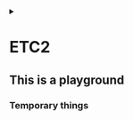 <link rel="stylesheet" type="text/css" href="/css/header.css">
<link rel="stylesheet" type="text/css" href="/css/bootstrap/5.3.0-alpha1/bootstrap.css">
<div class="sticky-top bg-white pt-1 pb-2" id="header-div-max"></div>
<details id="display-none"><summary></summary>
  <script src="/js/header.js" defer="defer"></script>
  <script src="/js/table/numbering.js" defer="defer"></script>
  <script src="/js/bootstrap/5.3.0-alpha1/bootstrap.bundle.js" defer="defer"></script>
</details>

# ETC2

## This is a playground

### Temporary things

<!--
hosts 파일

linux: /etc/hosts
windows: C:\Windows\System32\drivers\etc\hosts
-->

<!--
argocd all sync disable

```
#! /bin/bash

NS_ENV="prd"
EXCEPTION_LIST="istio-system|virtual|config-map"
APPLICATION_LIST=`kubectl get applications.argoproj.io -n openshift-gitops --no-headers | awk '{print $1}' | egrep -v "${EXCEPTION_LIST}" | grep ${NS_ENV}`

# autosync disable
for app in $APPLICATION_LIST; do 
  echo " ### $app ### "
  kubectl patch applications $app --type=merge -p '{"spec":{"syncPolicy":{"automated":null}}}' -n openshift-gitops
  sleep 1
done
```
-->

<!--
argocd all sync enable

```
#! /bin/bash

NS_ENV="prd"
EXCEPTION_LIST="istio-system|virtual|config-map"
APPLICATION_LIST=`kubectl get applications.argoproj.io -n openshift-gitops --no-headers | awk '{print $1}' | egrep -v "${EXCEPTION_LIST}" | grep ${NS_ENV}`

# autosync disable
for app in $APPLICATION_LIST; do 
  echo " ### $app ### "
  kubectl patch applications $app --type=merge -p '{"spec":{"syncPolicy":{"automated":{"prune":true,"selfHeal":false}}}}' -n openshift-gitops
  sleep 3
done
```
-->

<!--
pod all down

```
#! /bin/bash

PROFILE="prd"

func_systemcode_appcode ()
{
  NAMESPACE="네임스페이스"
  DEPLOYMENTS=`kubectl get deployment -n ${NAMESPACE} --no-headers | awk '{print $1}'`

  for app in $DEPLOYMENTS; do
    echo " ### $app pod down ###"
    kubectl scale --replicas=0 deploy/$app -n $NAMESPACE
    sleep 1
  done
}

func_systemcode_appcode
```
-->

<!--
systemd service log path 로그 경로

```bash
[Service]
...
ExecStart=
StandardOutput=/LOG/system/system.log
StandardError=/LOG/system/err-system.log
...
```

일반 리눅스(strftime 을 사용하는)에서는 % 을 이용하여 날짜를 넣을 수 있다함
```bash
StandardOutput=/LOG/system/system-%Y-%m-%d_%H-%M-%S.log
StandardError=/LOG/system/err-system.log
```
-->

<!--
git diff 직전꺼 변경분 확인

# A(추가), M(수정), R(이름 바뀌며 새로 생성)
git diff --name-only --diff-filter=AMR ${브랜치 또는 HEAD}~1 ${브랜치 또는 HEAD} | tee modified
# D(삭제) or R(이름 바뀌며 제거)
git diff --name-only --diff-filter=D ${브랜치 또는 HEAD}~1 ${브랜치 또는 HEAD} | tee removed
git diff --name-only --diff-filter=R ${브랜치 또는 HEAD} ${브랜치 또는 HEAD}~1 | tee -a removed
-->

<!--
bash shell script var length / 변수 길이

${#변수명}
-->

<!--
bash shell script multiple var length / 다중 변수 길이

retval=$((${#변수명1}+${#변수명2}+${#변수명3}))
-->

<!--
bash shell script check directory / 디렉토리 확인

if [ ! -d 디렉토리명 ]; then
 mkdir 디렉토리명
fi
-->

<!--
tar empty

touch empty-file-list
tar -cT empty-file-list -f empty-files.tar
-->

<!--
bash shell script parameter count check / 파라미터 확인

if (($# < 1)); then
  echo "usage: $0 올바른 파라미터"
  exit 1
fi
-->

<!--
bash shell script string comparison / 문자열 비교

if [ "aa" == "bb" ]; then
  echo "correct!"
fi

if [ "aa" != "bb" ]; then
  echo "incorrect!"
fi
-->

<!--
kubernetes hpa remove all / 전체 제거

kubectl delete hpa --all
kubectl delete hpa -A
-->

<!--
dbc:oracle:thin:@(DESCRIPTION=(ADDRESS_LIST=(ADDRESS=(LOAD_BALANCE=OFF)(FAILOVER=ON)(PROTOCOL=TCP)(HOST=192.167.20.174)(PORT=1521))(ADDRESS=(PROTOCOL=TCP)(HOST=192.167.20.173)(PORT=1521)))(CONNECT_DATA=(SERVICE_NAME=ora9i)))</value>

# 해당 url에 RAC로 구성된 서버의 vip 2개와 각각의 포트 그리고 대표 service name을 입력한다 LOAD_BALANCE는 client 단에서 로드 밸런싱 여부를 뜻하고 FAILOVER의 경우 CTF기능을 사용할지 말지를 뜻한다
-->

<!--
jdbc:oracle:thin:@(DESCRIPTION=(ADDRESS_LIST=(LOAD_BALANCE=OFF)(FAILOVER=ON)(ADDRESS=(PROTOCOL=TCP)(HOST=192.167.20.174)(PORT=1521))(ADDRESS=(PROTOCOL=TCP)(HOST=192.167.20.173)(PORT=1521)))(CONNECT_DATA=(SERVICE_NAME=ora9i)(FAILOVER_MODE=(TYPE=SELECT)(METHOD=BASIC))(RETRIES=5)(DELAY=10)))</value>

# 앞의 jdbc.......................(CONNECT_DATA=(SERVICE_NAME=ora9i) 부분은 CTF 설정과 동일하다. 그러나 FAILOVER_MODE 뒤에 정의되는 부분이 TAF의 mode와 method, RETRIES, DELAY 를 설정하는 부분이다.(RETRIES와 DELAY는 굳이 설정할 필요는 없다) 해당 옵션의 동작은 앞을 참조하라
-->

<!--
gitlab default permission setting / 초기 권한 설정

프로젝트 생성 막기
 - 이동 : Admin - General - Visibility and access controls
 - Default project creation protection : Maintainers 로 변경
 - 그룹에 멤버 추가할땐 무조건 Reporter 로 권한 부여

 - 이동 : Admin - General - Account and limit
 - Default projects limit : 0 으로 설정

그룹 생성 막기
 - 이동 : Admin - General - Account and limit
 - User restrictions : 체크 해제

-->

<!--
nginx environment variable / nginx 환경변수 사용하기

envsubst 를 사용하여 시스템 환경 변수를 지정하여 반영할 수 있다.

envsubst '$환경변수명1 $환경변수명2' < /etc/nginx/nginx.conf.template > /etc/nginx/nginx.conf

nginx # 기동
-->

<!--
gitlab migration

sudo gitlab-backup create # 에러가 발생하면 로그중 정답이 있으니 볼 것, no space left 는 백업 파일 생성할 곳에 용량이 부족한 것으로 늘려줄것
# sudo gitlab-backup create STRATEGY=copy # 누군가 백업 중 데이터를 조작하고있으면 백업이 안되는데 이를 방지하기 위해 copy 하는 방식으로 전략을 바꿔주는것
ls /var/opt/gitlab/backups

(optional copy) /etc/gitlab/gitlab-secrets.json # 얘는 해줘야 기존 리파지토리를 수정할 수 있음 # 주의 얘를 바꾸는경우 secret 으로 만드는 모든 데이터를 복호화 할 수 없어 시크릿 정보들을 이용할 수 없음: ldap secret 경로: /var/opt/gitlab/gitlab-rails/shared/encrypted_settings/ldap.yaml.enc
(optional copy) /etc/gitlab/gitlab.rb

sudo cp 11493107454_2018_04_25_10.6.4-ce_gitlab_backup.tar /var/opt/gitlab/backups/
sudo chown git:git /var/opt/gitlab/backups/11493107454_2018_04_25_10.6.4-ce_gitlab_backup.tar
sudo gitlab-ctl stop puma
sudo gitlab-ctl stop sidekiq
# Verify
sudo gitlab-ctl status
sudo gitlab-backup restore BACKUP=11493107454_2018_04_25_10.6.4-ce
sudo gitlab-ctl restart
sudo gitlab-rake gitlab:check SANITIZE=true # wait for a minute
-->

<!--
argocd repository yaml 등록

```
apiVersion: v1
kind: Secret
metadata:
  annotations:
    managed-by: argocd.argoproj.io
  labels:
    argocd.argoproj.io/secret-type: repository
  name: repo명
  namespace: openshift-gitops
stringData:
  name: repo명
  password: gitlab 비밀번호
  project: default
  type: git
  url: https://gitlaburl.git
  username: gitlab ID
```
-->

<!--
argocd application yaml 등록

```
apiVersion: argoproj.io/v1alpha1
kind: Application
metadata:
  name: ${application name}
  namespace: ${namespace name}
spec:
  destination:
    (optional) namespace: ${target namespace name}
    server: https://kubernetes.default.svc
  project: default
  source:
    path: .
    repoURL: ${cd gitlab url}.git
    targetRevision: dev
  syncPolicy:
    automated:
      selfHeal: true
```
-->

<!--
kubectl 특정 값을 갖는 특정 secret 일괄 제거

```bash
#! /bin/bash

for secret in $(kubectl get secret -n kubernetes-gitops | awk '{print $1}'); do
  if [ "" != "$(kubectl get secret $secret -n kubernetes-gitops -o yaml | grep ${특정 secret 변수} | awk '{print $2}' | base64 -d | grep ${특정 secret 값})" ]; then
    kubectl delete secret $secret -n kubernetes-gitops
  fi
done
```
-->

<!--
spring boot 의 embedded tomcat 사용시 외부에서 context path 잡는법

export SERVER_SERVLET_CONTEXT_PATH=/context-path
java -jar file_name.jar

kunernetes deployment 에서는 아래와 같이 설정하면 됨
```yaml
  env:
    - name: SERVER_SERVLET_CONTEXT_PATH
      value: "/context-path"
```
-->

<!--
gitlab rest api user modification

curl -X PUT -H 'PRIVATE-TOKEN: ${token}' "https://gitlab.com/api/users/:id?can_create_group=false"
curl -X PUT -H 'PRIVATE-TOKEN: ${token}' "https://gitlab.com/api/users/:id?projects_limit=0"
-->

<!--
linux sub group 에 user 추가

usermod -aG ${user 를 추가할 sub groups by ,(comma)} ${추가할 user name}
id # check user info
-->

<!--
nginx host not found in upstream 문제

nginx 의 upstream 를 container 환경에서 사용시 발생되는 오류로 공유받음
 - resolver 를 사용하여 해결 가능하다고 공유받음
-->

<!--
jenkinsfile script 태그에서 변수 사용하기

```gradle
def accounts = [
  "sys-bz1": 11111
  , "sys-bz2": 22222
]

pipeline {
  stages {
    stage("stage 1") {
      environment {
        SYSTEM_CODE = "sys"
        BIZ_CODE = "bz1"
      }
      steps {
        script {
          sh '''
          podman build --build-arg ACCOUNT_ID=''' + accounts["${SYSTEM_CODE}-${BIZ_CODE}"] + ''' -t image-name:version ./
          '''
        }
      }
    }
  }
}
```
-->

<!--
gitlab 기타 브랜치 막기

gitlab 의 protected 권한은 가장 낮은게 먹고
gitlab 의 group, repository 권한은 repository 권한을 우선으로 먹는다.

따라서 특정 브랜치외에 다른 브랜치 사용을 막고자하는 경우 * 로 push, merge 를 막고, 특정 브랜치별 권한 제어로 가능하다.
-->

<!--
nexus 경로 변경시 유의할 점

TODO: local 에 jar 를 받을때 dns 명을 기반으로 캐싱하는 것으로 보인다.
그래서 일괄적으로 변경하여 동시에 많은이들이 한꺼번에 받게되면 네트워크 대역이 부족하여 jar 가 안받아 질 수 있음
그런경우 순차적으로 dns 를 변경하는 방법으로 우회할 수 있다.
-->

<!--
jenkins rest api

jenkins rest api 사용법은 ".../api/" 라고 하면 나온다.
이는 공식 도큐먼트인 https://www.jenkins.io/doc/book/using/remote-access-api/ 에서 가이드하고 있다.
예를 들어 https://ci.jenkins.io/job/Websites/job/jenkins.io/job/master/lastSuccessfulBuild/ 와 같은 상황에서 사용할 수 있는 api 는 끝에 /api 를 붙인 https://ci.jenkins.io/job/Websites/job/jenkins.io/job/master/lastSuccessfulBuild/api/  에서 확인 가능하다.
-->

<!--
linux 소문자를 대문자로

```
echo "hi hello" | tr '[:lower:]' '[:upper:]'
```
-->

<!--
Apache Flink

1. 독일어로 민첩함을 뜻하는 단어로 베를린 TU대학교에서 시작된 아파치 프로젝트
2. Exactly-once의 이벤트 처리를 보장하는 네이티브 스트림방식
3. 지연 발생이 적고 처리량은 높으며 비교적 사용하기 쉬움
4. 일괄처리 기능도 제공하지만 스트림 프로세싱을 목적으로 주로 사용
5. 프로세스: 소스(수신) -> 트랜스포메이션(가공) -> 싱크(송신)
-->

<!--
gitlab version upgrade

major 15 version -> major 16 version

```
sudo dnf install gitlab-ce-15.11.13-ce.0.el8
sudo dnf install gitlab-ce-16.3.6-ce.0.el8 (turning point)
sudo dnf install gitlab-ce-16.7.0-ce.0.el8
```

Creating configuration backup archive: gitlab_config_1703577591_2023_12_26.tar
/etc/gitlab/
/etc/gitlab/gitlab-secrets.json
/etc/gitlab/trusted-certs/
/etc/gitlab/gitlab.rb.bak-before-ldap
/etc/gitlab/gitlab.rb
Configuration backup archive complete: /etc/gitlab/config_backup/gitlab_config_1703577591_2023_12_26.tar

rpm 으로 설치시 명령어
sudo yum localinstall -y ${package 명 .rpm 포함}
sudo dnf install -y ${package 명 .rpm 포함}
-->

<!--
crontab 활성 / 비활성화

비활성화
crontab -l > crontab-backup.txt
crontab -r

활성화
crontab crontab-backup.txt
crontab -l

-->

<!--
linux comment / uncomment

To comment, command is `:%s/^/#/`. In all lines (%), it substitutes (s///) the begin of line (^) with a hash (#).
To uncomment, command is `:%s/^#//`
-->

<!--
visual studio code 에서 markdown 문법 체크를 하는데, 특정 규칙을 비활성화 할 수 있다.

이는 프로젝트 root 에 .markdownlint.json 파일을 만들어 규칙을 false 로 주면 된다.
-->

<!--
catalina 로그를 바꾸려면 /usr/local/tomcat/conf 에서 logging.properties 에서
java.util.logging.ConsoleHanlder.formatter 를 pattern 형태의 클래스로 바꿔주고
해당 클래스의 pattern 을 정의해주어야한다.

아니면 더 업그레이드된 juli 를 쓰려면 아래와 같이 설정한다.
java.util.logging.ConsoleHandler.formatter = org.apache.juli.OneLineFormatter
org.apache.juli.OnLineFormatter.timeFormat = yyyy-MM-dd HH:mm:ss
-->

<!--
gradle build multi thread

< v6.0
settings.gradle
gradle.startParameter.parallel = true
gradle.startParameter.maxParallelForks = 4

> v6.0
gradle.properties
org.gradle.parallel=true
org.gradle.workers.max=4
-->

<!--
process umask 확인 하기

ps -ef | grep ${프로세스명} # 여기서 pid 획득

cat /proc/${pid}/status | grep Umask
-->

<!--
tomcat 에 umask 0002 설정하는 방법

UMASK=0002 로 환경변수 잡거나
catalina.sh 에 상위에 umask 0002 명령어 주입
-->

<!--
spring boot embedded tomcat 에서 umask 0002 설정하는 방법

entrypoint.sh 에서 umask 0002 를 주입
-->

<!--
gitlab 전체 프로젝트에 전체 브랜치에 protected 권한 부여하기

```bash
#! /bin/bash

# 0 => No access
# 30 => Developer access
# 40 => Maintainer access
# 60 => Admin access

branch_name="*"
merge_access_level=60
push_access_level=60

for id in {0..530}
do
  curl -X POST -H 'PRIVATE-TOKEN: gplat-asdfkjhadskjfh' "https://gitlab.com/api/v4/projects/${id}/protected_branches?name=${branch_name}&merge_access_level=${merge_access_level}&push_access_level=${push_access_level}"
done
```
-->

<!--
gitlab 전체 프로젝트에 특정 브랜치에 protected 권한 회수하기

#! /bin/bash

branch_name="*"

for id in {0..530}
do
  curl -X DELETE -H 'PRIVATE-TOKEN: gplat-asdfkjhadskjfh' "https://gitlab.com/api/v4/projects/${id}/protected_branches/${branch_name}"
done

-->

<!--
gitlab 전체 프로젝트에 protected tag 권한 부여하기

```bash
#! /bin/bash

# 0 => No access
# 30 => Developer access
# 40 => Maintainer access
# 60 => Admin access

tag_name="*-*"
create_access_level=60

for id in {0..530}
do
  curl -X POST -H 'PRIVATE-TOKEN: gplat-asdfkjhadskjfh' "https://gitlab.com/api/v4/projects/${id}/protected_tags?name=${tag_name}&create_access_level=${create_access_level}"
done
```
-->

<!--
gitlab 전체 프로젝트에 protected tag 해제하기

```bash
#! /bin/bash

tag_name="*-*"

for id in {0..530}
do
  curl -X DELETE -H 'PRIVATE-TOKEN: gplat-asdfkjhadskjfh' "https://gitlab.com/api/v4/projects/${id}/protected_tags/${tag_name}"
done
```
-->

<!--
Java thread safe Date 클래스

SimpleDateFormat 은 thread safe 하지않아서 multi thread 상황에서 성능 저하 요인이 될 수 있다고 한다.

그래서 DateTimeFormatter 를 사용하는 것이 좋으며 간략한 사용방법은 다음과 같다.

DateTimeFormatter yyyyMMdd = DateTimeFormatter.ofPattern("yyyyMMdd");
DateTimeFormatter HHmmss = DateTimeFormatter.ofPattern("HHmmss");

LocalDateTime now = LocalDateTime.now();
now.format(yyyyMMdd);
now.format(HHmmss);
-->

<!--
sed 모음집

sed '/APP/d' file_name : APP 문자가 포함된 줄을 삭제하여 출력한다.
sed '/^APP/d' file_name : APP 문자로 시작하는 줄을 삭제하여 출력한다.
sed '/APP/!d' file_name : APP 문자가 있는 줄만 지우지 않는다.
sed '/^APP/!d' file_name : APP 문자로 시작하는 줄만 지우지 않는다.
sed '1,2d' file_name : 처음 1줄, 2줄을 지운다.
sed '/^$/d file_name : 공백라인을 삭제하는 명령이다. 
-->

<!--
tar 모음집

tar xf ${file}.tar || exit 1 : tar 해제 실패시 에러 리턴
-->

<!--
shell command 모음집

A && B : A 가 exit status 가 0 일때 B 실행
A || B : A 가 exit status 가 0 이 아닐때 B 실행
-->

<!--
// TODO: cargo new 로 만든 프로젝트가 git 에 트래킹이 안되는 이유
-->

<!--
git 모음집

git add ${FILE_NAME}
error: '${FILE_NAME}' does not have a commit checked out
fatal: adding files failed

원인: 로컬 저장소(내 컴퓨터)에 .git 파일이 여러 개 있어서 sub module 로 관리되어 부모에서 잡을 수 없게됨  
  일반적으로 PL 도구를 이용하여 생성한 git 프로젝트의 경우 자동으로 .git 설정이 들어가며 발생하는 경우가 많음
해결: 중복 생성된 .git을 찾아서 삭제한다.
-->

<!--
jvm 옵션 주는 방법

export JAVA_OPTS=""

JAVA_OPTS 환경 변수에 설정하면 jvm 옵션이 먹는다.
-->

<!--
copy 쉘 스크립트 예시

#! /bin/bash

current_date_time=`date +"%Y%m%d_%H%M%S"`
echo "current_date_time=${current_date_time}"

echo ""
echo "####################################################"
echo "## usage: ./file-copy.sh <source_dir> <target_dir> ##"
echo "####################################################"
echo ""

source_dir=$1
target_dir=$2

if [ -z ${source_dir} ]; then
  echo "source dir 가 입력되지 않았습니다."
  exit 1
fi

if [ -z ${target_dir} ]; then
  echo "target dir 가 입력되지 않았습니다."
  exit 1
fi

log_file=file-copy-${current_date_time}.log

cp -Rv ${source_dir} ${target_dir} > 로그경로/${log_file} 2>&1

retval=$?

if [ 0 = "${retval}" ]; then
  echo "success"
else
  echo "fail"
fi

-->

<!--
java.base@17.0.2 에러 / java.lang.ClassFormatError accessible: module java.base does not "opens java.lang" to unnamed module 에러

jdk 9 부터 발생하는 에러로 버전 확인이 필요함
종종 시스템에 설치된 jdk 경로와 STS 에서 사용하는 jdk 경로가 다른 경우 발생

1. STS -> Window -> Preferences -> Java -> Installed JREs 에 설정된 jdk 확인
2. 1.8.0 이 아닌경우
3. cmd 창에서 `where java` 를 쳐서 나온 경로 중 bin 상위 폴더까지의 경로를 Add 해서 잡아주고
4. Apply and Close & STS 재부팅
-->

<!--
gitlab repository name 으로 repository id 가져오기

curl -X GET -H 'PRIVATE-TOKEN: ${personal access token}' "https://gitlab/api/v4/projects?search=${project name}" | jq .[0].id

-->

<!--
gitlab repository name (namespace 포함) 으로 repository id 가져오기

curl -X GET -H 'PRIVATE-TOKEN: ${personal access token}' "https://gitlab/api/v4/projects?search_namespaces=true&search=${project group}/${project name}" | jq .[0].id

-->

<!--
자동으로 프로젝트에 protected tag 걸기

project_id=$(curl -X GET -H "PRIVATE-TOKEN: ${personal access token}" "https://gitlab/api/v4/projects?search_namespaces=true&search=${project group}/${project name}" | jq .[0].id)

curl -X POST -H "PRIVATE-TOKEN: ${personal access token}" "https://gitlab/api/v4/projects/${project_id}/protected_tags?name=${태그명}&create_access_level=0"
-->

<!--
gitlab 16 이상 버전에서 personal access token 만료기한 없애기

서버에 들어가서
sudo gitlab-rails console

token = PersonalAccessToken.find_by_token('${토큰 이름}')
token.update!(expires_at: nil)
exit
-->

<!--
nginx 기본 취약점 해소

1. 버전 노출 제한
```
http{
 ...
 server_tokens off;
 ...
}
```

2. symbolic link 제한
```
http{
 ...
 disable_symlinks on;
 ...
}
```

-->

<!--
jenkins 버전 업그레이드하면서 JSONObject["scm"] is not a JSONObject. 에러

build-timeout, token-macro, workflow-api, workflow-job 플러그인 최신화로 해결
-->